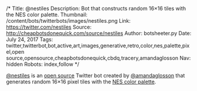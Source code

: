 /*
Title: @nestiles
Description: Bot that constructs random 16×16 tiles with the NES color palette.
Thumbnail: /content/bots/twitterbots/images/nestiles.png
Link: https://twitter.com/nestiles
Source: http://cheapbotsdonequick.com/source/nestiles
Author: botsheeter.py
Date: July 24, 2017
Tags: twitter,twitterbot,bot,active,art,images,generative,retro,color,nes,palette,pixel,open source,opensource,cheapbotsdonequick,cbdq,tracery,amandaglosson
Nav: hidden
Robots: index,follow
*/

[@nestiles](https://twitter.com/nestiles) is an [open source](http://cheapbotsdonequick.com/source/nestiles) Twitter bot created by [@amandaglosson](https://twitter.com/amandaglosson) that generates random 16×16 pixel tiles with the [NES color palette](https://en.wikipedia.org/wiki/List_of_video_game_console_palettes#NES).
